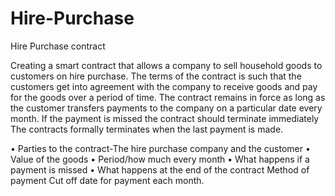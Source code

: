 # Hire-Purchase
Hire Purchase contract

Creating a smart contract that allows a company to sell household goods to customers on hire purchase.
The terms of the contract is such that the customers get into agreement with the company to receive goods and pay for the goods over a period of time. The contract remains in force as long as the customer transfers payments to the company on a particular date every month. If the payment is missed the contract should terminate immediately
The contracts formally terminates when the last payment is made.



•	Parties to the contract-The hire purchase company and the customer
•	Value of the goods
•	Period/how much every month
•	What happens if a payment is missed
•	What happens at the end of the contract
Method of payment
Cut off date for payment each month.

